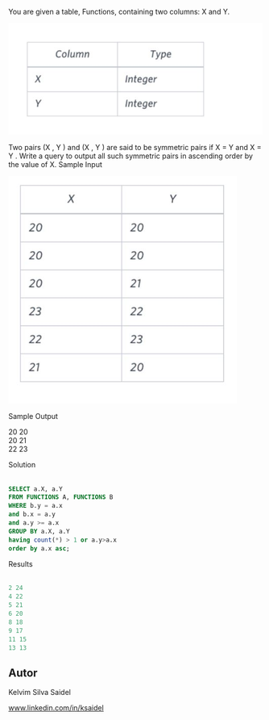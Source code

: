 You are given a table, Functions, containing two columns: X and Y.

![CONCEPTUAL_DATA_MODEL](https://github.com/kelvimSaidel/SQL_queries/blob/b4e6d21df82f283046e35c80a305d75adf8f15c9/medium/assets/symmetricPairs1.JPG)

Two pairs (X , Y ) and (X , Y ) are said to be symmetric pairs if X = Y and X = Y .
Write a query to output all such symmetric pairs in ascending order by the value of X.
Sample Input

![CONCEPTUAL_DATA_MODEL](https://github.com/kelvimSaidel/SQL_queries/blob/b4e6d21df82f283046e35c80a305d75adf8f15c9/medium/assets/symmetricPairs2.JPG)
 
Sample Output  

20 20  
20 21  
22 23  

Solution

```SQL

SELECT a.X, a.Y
FROM FUNCTIONS A, FUNCTIONS B
WHERE b.y = a.x 
and b.x = a.y
and a.y >= a.x
GROUP BY a.X, a.Y
having count(*) > 1 or a.y>a.x
order by a.x asc;

```

Results

```SQL

2 24 
4 22 
5 21 
6 20 
8 18 
9 17 
11 15
13 13

```

## Autor

Kelvim Silva Saidel

www.linkedin.com/in/ksaidel
